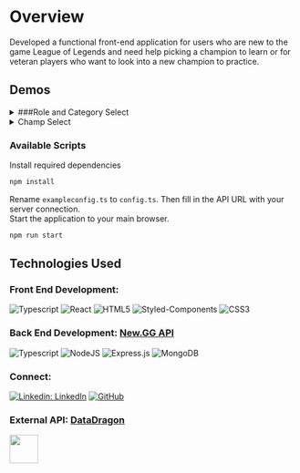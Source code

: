 # Overview

Developed a functional front-end application for users who are new to the game League of Legends and need help picking a champion to learn or for veteran players who want to look into a new champion to practice.

## Demos

<details><summary>###Role and Category Select</summary>
 
Champions are sorted by roles they are usually played in and categorized by either 'Meta' or 'Thirst'. Meta champions were picked from [U.GG's](https://u.gg/lol/mid-lane-tier-list?rank=overall) S-S+ tier list (Patch 12.18, 9/27/2022). Thirst champions were picked by me 😛.
 
 ![select](https://user-images.githubusercontent.com/107714292/193191464-1ea01447-73a0-48c7-ad98-ea6f2b96e5d2.gif)

</details>

<details><summary>Champ Select</summary>

Champions are revealed by random and will refresh each time to give the player a surprise factor and more options.

![champ](https://user-images.githubusercontent.com/107714292/193191473-d3357da3-866f-48dd-b4bc-30e6580ce374.gif)

</details>

### Available Scripts

Install required dependencies
```sh
npm install
```

Rename `exampleconfig.ts` to `config.ts`. Then fill in the API URL with your server connection.\
Start the application to your main browser.
```sh
npm run start
```

## Technologies Used

### Front End Development:

![Typescript](https://img.shields.io/badge/TypeScript-007ACC?style=for-the-badge&logo=typescript&logoColor=white)
![React](https://img.shields.io/badge/react-%2320232a.svg?style=for-the-badge&logo=react&logoColor=%2361DAFB)
![HTML5](https://img.shields.io/badge/html5-%23E34F26.svg?style=for-the-badge&logo=html5&logoColor=white)
![Styled-Components](https://img.shields.io/badge/styled--components-DB7093?style=for-the-badge&logo=styled-components&logoColor=white)
![CSS3](https://img.shields.io/badge/css3-%231572B6.svg?style=for-the-badge&logo=css3&logoColor=white)

### Back End Development: [New.GG API](https://github.com/brianpham97/New.GG-Data)

![Typescript](https://img.shields.io/badge/TypeScript-007ACC?style=for-the-badge&logo=typescript&logoColor=white)
![NodeJS](https://img.shields.io/badge/node.js-6DA55F?style=for-the-badge&logo=node.js&logoColor=white)
![Express.js](https://img.shields.io/badge/express.js-%23404d59.svg?style=for-the-badge&logo=express&logoColor=%2361DAFB)
![MongoDB](https://img.shields.io/badge/MongoDB-%234ea94b.svg?style=for-the-badge&logo=mongodb&logoColor=white)

### Connect:

[![Linkedin: LinkedIn](https://img.shields.io/badge/linkedin-%230077B5.svg?style=for-the-badge&logo=linkedin&logoColor=white&link=https://www.linkedin.com/in/lbrian-phaml/)](https://www.linkedin.com/in/lbrian-phaml/)
[![GitHub](https://img.shields.io/badge/github-%23121011.svg?style=for-the-badge&logo=github&logoColor=white&link=https://github.com/brianpham97)](https://github.com/brianpham97)

### External API: [DataDragon](https://developer.riotgames.com/docs/lol)
<img src="https://user-images.githubusercontent.com/107714292/193166997-d19aff29-67e0-427e-9c1c-291d2cb89e2b.png" width="50" height="50">
